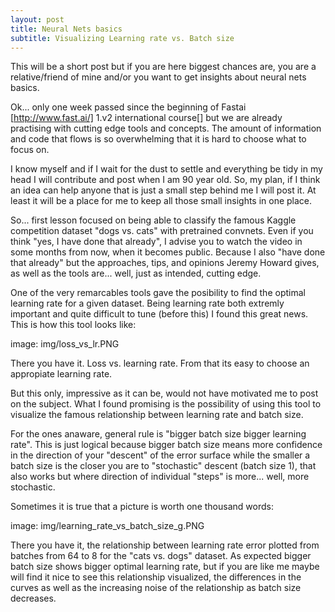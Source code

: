 ```yaml
---
layout: post
title: Neural Nets basics
subtitle: Visualizing Learning rate vs. Batch size
---
```

This will be a short post but if you are here biggest chances are, you are a relative/friend of mine and/or you want to get insights about neural nets basics.
 
Ok... only one week passed since the beginning of Fastai [http://www.fast.ai/] 1.v2 international course[] but we are already practising with cutting edge tools and concepts. The amount of information and code that flows is so overwhelming that it is hard to choose what to focus on. 

I know myself and if I wait for the dust to settle and everything be tidy in my head I will contribute and post when I am 90 year old. So, my plan, if I think an idea can help anyone that is just a small step behind me I will post it. At least it will be a place for me to keep all those small insights in one place.

So... first lesson focused on being able to classify the famous Kaggle competition dataset "dogs vs. cats" with pretrained convnets. Even if you think "yes, I have done that already", I advise you to watch the video in some months from now, when it becomes public. Because I also "have done that already" but the approaches, tips, and opinions Jeremy Howard gives, as well as the tools are... well, just as intended, cutting edge.  

One of the very remarcables tools gave the posibility to find the optimal learning rate for a given dataset. Being learning rate both extremly important and quite difficult to tune (before this) I found this great news. This is how this tool looks like:

image: img/loss_vs_lr.PNG


There you have it. Loss vs. learning rate. From that its easy to choose an appropiate learning rate.

But this only, impressive as it can be,   would not have motivated me to post on the subject. What I found promising is the possibility of using this tool  to visualize the famous relationship between learning rate and batch size.

For the ones anaware, general rule is "bigger batch size bigger learning rate". This is just logical because bigger batch size means more confidence in the direction of your "descent" of the error surface while the smaller a batch size is the closer you are to "stochastic" descent (batch size 1), that also works but where direction of individual "steps" is more... well, more stochastic. 

Sometimes it is true that a picture is worth one thousand words:


image: img/learning_rate_vs_batch_size_g.PNG



There you have it, the relationship between learning rate error plotted from batches from 64 to 8 for the "cats vs. dogs" dataset. As expected bigger batch size shows bigger optimal learning rate, but if you are like me maybe will find it nice to see this relationship visualized, the differences in the curves as well as the increasing noise of the relationship as batch size decreases.

